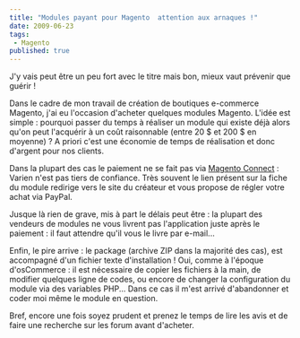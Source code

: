 ```yaml
---
title: "Modules payant pour Magento  attention aux arnaques !"
date: 2009-06-23
tags:
 - Magento
published: true
---
```

J'y vais peut être un peu fort avec le titre mais bon, mieux vaut prévenir que guérir !

Dans le cadre de mon travail de création de boutiques e-commerce Magento, j'ai eu l'occasion d'acheter quelques modules Magento. L'idée est simple : pourquoi passer du temps à réaliser un module qui existe déjà alors qu'on peut l'acquérir à un coût raisonnable (entre 20 $ et 200 $ en moyenne) ? A priori c'est une économie de temps de réalisation et donc d'argent pour nos clients.

Dans la plupart des cas le paiement ne se fait pas via [Magento Connect](http://www.magentocommerce.com/magento-connect) : Varien n'est pas tiers de confiance. Très souvent le lien présent sur la fiche du module redirige vers le site du créateur et vous propose de régler votre achat via PayPal.

Jusque là rien de grave, mis à part le délais peut être : la plupart des vendeurs de modules ne vous livrent pas l'application juste après le paiement : il faut attendre qu'il vous le livre par e-mail...
<!-- excerpt -->
Enfin, le pire arrive : le package (archive ZIP dans la majorité des cas), est accompagné d'un fichier texte d'installation ! Oui, comme à l'époque d'osCommerce : il est nécessaire de copier les fichiers à la main, de modifier quelques ligne de codes, ou encore de changer la configuration du module via des variables PHP...
Dans ce cas il m'est arrivé d'abandonner et coder moi même le module en question.

Bref, encore une fois soyez prudent et prenez le temps de lire les avis et de faire une recherche sur les forum avant d'acheter.
